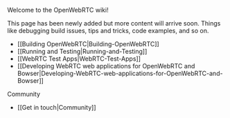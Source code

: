 Welcome to the OpenWebRTC wiki!

This page has been newly added but more content will arrive soon. Things like debugging build issues, tips and tricks, code examples, and so on.

* [[Building OpenWebRTC|Building-OpenWebRTC]]
* [[Running and Testing|Running-and-Testing]]
* [[WebRTC Test Apps|WebRTC-Test-Apps]]
* [[Developing WebRTC web applications for OpenWebRTC and Bowser|Developing-WebRTC-web-applications-for-OpenWebRTC-and-Bowser]]

Community
* [[Get in touch|Community]]